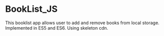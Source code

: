 # BookList_JS
This booklist app allows user to add and remove books from local storage.
Implemented in ES5 and ES6.
Using skeleton cdn.